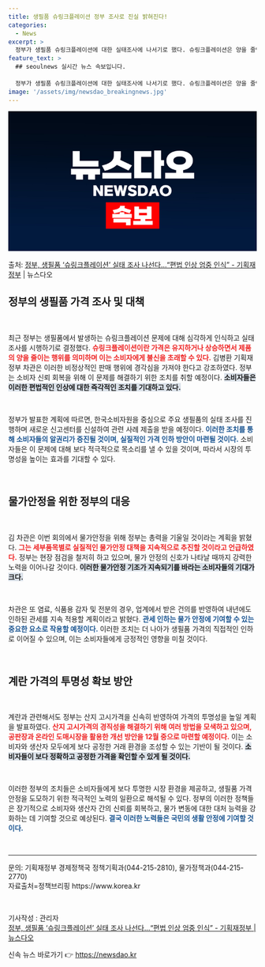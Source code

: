 ```yaml
---
title: 생필품 슈링크플레이션 정부 조사로 진실 밝혀진다!
categories:
  - News
excerpt: >
  정부가 생필품 슈링크플레이션에 대한 실태조사에 나서기로 했다. 슈링크플레이션은 양을 줄인다는 뜻의 슈링크(s…
feature_text: >
  ## seoulnews 실시간 뉴스 속보입니다.

  정부가 생필품 슈링크플레이션에 대한 실태조사에 나서기로 했다. 슈링크플레이션은 양을 줄인다는 뜻의 슈링크(s…
image: '/assets/img/newsdao_breakingnews.jpg'
---
```


![뉴스다오 속보](/assets/img/newsdao_breakingnews.jpg)

<p>출처: <a href="https://newsdao.kr/2560" rel="dofollow">정부, 생필품 ‘슈링크플레이션’ 실태 조사 나선다…“편법 인상 엄중 인식” - 기획재정부</a> | 뉴스다오</p>

<h2 data-ke-size="size26">정부의 생필품 가격 조사 및 대책</h2>

<p data-ke-size="size16">&nbsp;</p>

최근 정부는 생필품에서 발생하는 슈링크플레이션 문제에 대해 심각하게 인식하고 실태조사를 시행하기로 결정했다. <b><span style="color: #ee2323;">슈링크플레이션이란 가격은 유지하거나 상승하면서 제품의 양을 줄이는 행위를 의미하며 이는 소비자에게 불신을 초래할 수 있다.</span></b> 김병환 기획재정부 차관은 이러한 비정상적인 판매 행위에 경각심을 가져야 한다고 강조하였다. 정부는 소비자 신뢰 회복을 위해 이 문제를 해결하기 위한 조치를 취할 예정이다. <b><span style="background-color: #21538527;">소비자들은 이러한 편법적인 인상에 대한 즉각적인 조치를 기대하고 있다.</span></b>

<p data-ke-size="size16">&nbsp;</p>

정부가 발표한 계획에 따르면, 한국소비자원을 중심으로 주요 생필품의 실태 조사를 진행하며 새로운 신고센터를 신설하여 관련 사례 제출을 받을 예정이다. <b><span style="color: #1a5490;">이러한 조치를 통해 소비자들의 알권리가 증진될 것이며, 실질적인 가격 인하 방안이 마련될 것이다.</span></b> 소비자들은 이 문제에 대해 보다 적극적으로 목소리를 낼 수 있을 것이며, 따라서 시장의 투명성을 높이는 효과를 기대할 수 있다. 

<p data-ke-size="size16">&nbsp;</p>

<h2 data-ke-size="size26">물가안정을 위한 정부의 대응</h2>

<p data-ke-size="size16">&nbsp;</p>

김 차관은 이번 회의에서 물가안정을 위해 정부는 총력을 기울일 것이라는 계획을 밝혔다. <b><span style="color: #ee2323;">그는 세부품목별로 실질적인 물가안정 대책을 지속적으로 추진할 것이라고 언급하였다.</span></b> 정부는 현장 점검을 철저히 하고 있으며, 물가 안정의 신호가 나타날 때까지 강력한 노력을 이어나갈 것이다. <b><span style="background-color: #21538527;">이러한 물가안정 기조가 지속되기를 바라는 소비자들의 기대가 크다.</span></b>

<p data-ke-size="size16">&nbsp;</p>

차관은 또 염료, 식품용 감자 및 전분의 경우, 업계에서 받은 건의를 반영하여 내년에도 인하된 관세를 지속 적용할 계획이라고 밝혔다. <b><span style="color: #1a5490;">관세 인하는 물가 안정에 기여할 수 있는 중요한 요소로 작용할 예정이다.</span></b> 이러한 조치는 더 나아가 생필품 가격의 직접적인 인하로 이어질 수 있으며, 이는 소비자들에게 긍정적인 영향을 미칠 것이다. <br>

<p data-ke-size="size16">&nbsp;</p>

<h2 data-ke-size="size26">계란 가격의 투명성 확보 방안</h2>

<p data-ke-size="size16">&nbsp;</p>

계란과 관련해서도 정부는 산지 고시가격을 신속히 반영하여 가격의 투명성을 높일 계획을 발표하였다. <b><span style="color: #ee2323;">산지 고시가격의 경직성을 해결하기 위해 여러 방법을 모색하고 있으며, 공판장과 온라인 도매시장을 활용한 개선 방안을 12월 중으로 마련할 예정이다.</span></b> 이는 소비자와 생산자 모두에게 보다 공정한 거래 환경을 조성할 수 있는 기반이 될 것이다. <b><span style="background-color: #21538527;">소비자들이 보다 정확하고 공정한 가격을 확인할 수 있게 될 것이다.</span></b>

<p data-ke-size="size16">&nbsp;</p>

이러한 정부의 조치들은 소비자들에게 보다 투명한 시장 환경을 제공하고, 생필품 가격 안정을 도모하기 위한 적극적인 노력의 일환으로 해석될 수 있다. 정부의 이러한 정책들은 장기적으로 소비자와 생산자 간의 신뢰를 회복하고, 물가 변동에 대한 대처 능력을 강화하는 데 기여할 것으로 예상된다. <b><span style="color: #1a5490;">결국 이러한 노력들은 국민의 생활 안정에 기여할 것이다.</span></b>

<p data-ke-size="size16">&nbsp;</p>

<hr>

<p data-ke-size="size16">문의: 기획재정부 경제정책국 정책기획과(044-215-2810), 물가정책과(044-215-2770)<br />자료출처=정책브리핑 https://www.korea.kr</p> 

<p data-ke-size="size16">&nbsp;</p>

기사작성 : 관리자<br/><a href="https://newsdao.kr/2560">정부, 생필품 ‘슈링크플레이션’ 실태 조사 나선다…“편법 인상 엄중 인식” - 기획재정부 | 뉴스다오</a> 

신속 뉴스 바로가기 👉 <a href="https://newsdao.kr" rel="dofollow">https://newsdao.kr</a>


